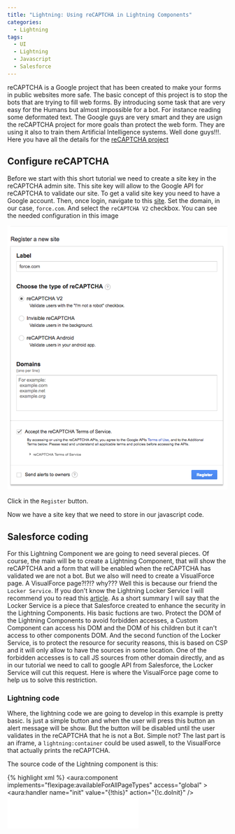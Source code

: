 ```yaml
---
title: "Lightning: Using reCAPTCHA in Lightning Components"
categories:
  - Lightning
tags:
  - UI
  - Lightning
  - Javascript
  - Salesforce
---
```

reCAPTCHA is a Google project that has been created to make your forms in public websites more safe. The basic concept of this project is to stop the bots that are trying to fill web forms. By introducing some task that are very easy for the Humans but almost impossible for a bot. For instance reading some deformated text. The Google guys are very smart and they are usign the reCAPTCHA project for more goals than protect the web form. They are using it also to train them Artificial Intelligence systems. Well done guys!!!. Here you have all the details for the <a href="https://www.google.com/recaptcha/intro/android.html" target="_blank">reCAPTCHA project</a>

## Configure reCAPTCHA

Before we start with this short tutorial we need to create a site key in the reCAPTCHA admin site. This site key will allow to the Google API for reCAPTCHA to validate our site. To get a valid site key you need to have a Google account. Then, once login, navigate to this <a href="https://www.google.com/recaptcha/admin" target="_blank">site</a>. Set the domain, in our case, `force.com`. And select the `reCAPTCHA V2` checkbox. You can see the needed configuration in this image

<p align="center">
  <img src="/assets/images/lightning-recaptcha1.png"/>
</p>

Click in the `Register` button.

Now we have a site key that we need to store in our javascript code.

## Salesforce coding

For this Lightning Component we are going to need several pieces. Of course, the main will be to create a Lightning Component, that will show the reCAPTCHA and a form that will be enabled when the reCAPTCHA has validated we are not a bot. But we also will need to create a VisualForce page. A VisualForce page?!?!? why??? Well this is because our friend the `Locker Service`. If you don't know the Lightning Locker Service I will recommend you to read this <a href="https://developer.salesforce.com/blogs/developer-relations/2016/04/introducing-lockerservice-lightning-components.html" target="_blank">article</a>. As a short summary I will say that the Locker Service is a piece that Salesforce created to enhance the security in the Lightning Components. His basic fuctions are two. Protect the DOM of the Lightning Components to avoid forbidden accesses, a Custom Component can access his DOM and the DOM of his children but it can't access to other components DOM. And the second function of the Locker Service, is to protect the resource for security reasons, this is based on CSP and it will only allow to have the sources in some location. One of the forbidden accesses is to call JS sources from other domain directly, and as in our tutorial we need to call to google API from Salesforce, the Locker Service will cut this request. Here is where the VisualForce page come to help us to solve this restriction.

### Lightning code

Where, the lightning code we are going to develop in this example is pretty basic. Is just a simple button and when the user will press this button an alert message will be show. But the button will be disabled until the user validates in the reCAPTCHA that he is not a Bot. Simple not? The last part is an iframe, a `lightning:container` could be used aswell, to the VisualForce that actually prints the reCAPTCHA.

The source code of the Lightning component is this:

{% highlight xml %}
<aura:component implements="flexipage:availableForAllPageTypes" access="global" >
    <aura:handler name="init" value="{!this}" action="{!c.doInit}" />
    <iframe src="/apex/sfdcode_recaptcha" height="74px" style="border:0px"/>
    <br/>
    <lightning:button aura:id="myButton" label="Submit" onclick="{!c.doSubmit}" disabled="true" />    
</aura:component>
{% endhighlight %}

and the client-side controller is this:

{% highlight javascript %}
({
    doInit: function (cmp, evt, helper){
        let vfOrigin = "https://jadm--c.eu5.visual.force.com";
        window.addEventListener("message", function(event) {
            console.log(event.data);
            if (event.origin !== vfOrigin) {
                // Not the expected origin: Reject the message!
                return;
            } 
            if (event.data==="Unlock"){            	
              let myButton = cmp.find("myButton");
                myButton.set('v.disabled', false);
            }            
        }, false);                
    },
    doSubmit: function (cmp, evt, helper){
        alert("Do Submit");
    }
    
})
{% endhighlight %}

In this client-side controller the more complex part is the `window.addEventListener`. Is created to the communication with the VisualForce page. That code basically enables the button when it receives the message `Unlock` from the VisualForce.

And this is the look&feel of this component once deployed

<p align="center">
  <img src="/assets/images/lightning-recaptcha2.png"/>
</p>

### VisualForce code

The VisualForce is what actually will display the reCAPTCHA, and when the reCAPTCHA validates that you are not a Bot then it will post a message to the Lightning Component to unlock the button.

Here is the code:

{% highlight xml %}
<apex:page >
    <html>
      <head>
        <title>reCAPTCHA demo: Explicit render after an onload callback</title>
        <script type="text/javascript">
          var verifyCallback = function(response) {
              parent.postMessage("Unlock", "https://jadm.lightning.force.com");
          };
          var onloadCallback = function() {
              grecaptcha.render('html_element', {
                  'sitekey' : '<your_site_key>',
                  'callback' : verifyCallback,
              });
          };
        </script>
      </head>
      <body>
        <form action="?" method="POST">
          <div id="html_element"></div>
            <br/>
            <input type="submit" value="Submit" style="display:none"/>
        </form>
        <script src="https://www.google.com/recaptcha/api.js?onload=onloadCallback&render=explicit" async="" defer="">
        </script>
      </body>
    </html>
</apex:page>
{% endhighlight %}

Some things that need a little explanation. First, the `script` that loads the reCAPTCHA uses a function `onloadCallback`. This callback is executed when the script finish it load. This function is very important for two reason. First it defines the `site key` that we get in the first step of this tutorial. Second it will define the callback to be invoked when the reCAPTCHA validates that the user is a human. Second, the `form` with a simple submit button which is hidden. This is a requirement of the reCAPTCHA, is there is no form then the reCAPTCHA doesn't work. 

### YouTube

You can see a video running this example here at <a href="https://youtu.be/Y4GdsYFv7Nk" target="_blank">YouTube</a>

### Source code

All the source code of this post is in this <a href="https://github.com/sfdcode/talend-on-heroku.git" target="_blank">GitHub repository</a>